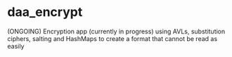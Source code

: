 # daa_encrypt
(ONGOING) Encryption app (currently in progress) using AVLs, substitution ciphers, salting and HashMaps to create a format that cannot be read as easily
